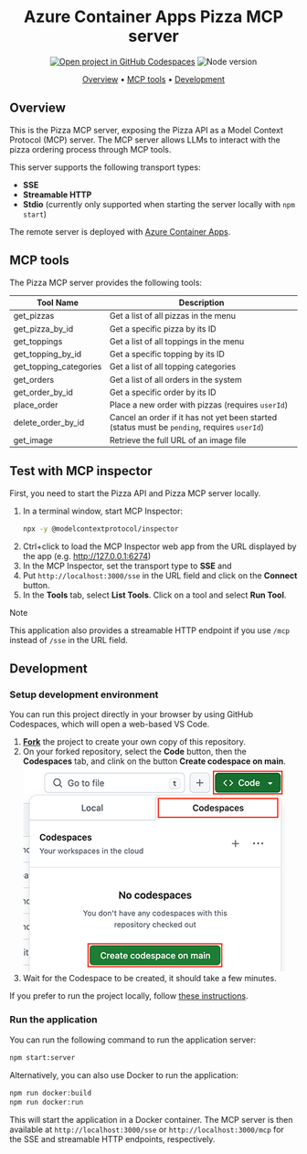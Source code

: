 <div align="center">

# Azure Container Apps Pizza MCP server

[![Open project in GitHub Codespaces](https://img.shields.io/badge/Codespaces-Open-blue?style=flat-square&logo=github)](https://codespaces.new/Microsoft/open-hack-build-25?hide_repo_select=true&ref=main&quickstart=true)
![Node version](https://img.shields.io/badge/Node.js->=22-3c873a?style=flat-square)

[Overview](#overview) • [MCP tools](#mcp-tools) • [Development](#development)

</div>

## Overview

This is the Pizza MCP server, exposing the Pizza API as a Model Context Protocol (MCP) server. The MCP server allows LLMs to interact with the pizza ordering process through MCP tools.

This server supports the following transport types:
- **SSE**
- **Streamable HTTP**
- **Stdio** (currently only supported when starting the server locally with `npm start`)

The remote server is deployed with [Azure Container Apps](https://learn.microsoft.com/azure/container-apps/overview).

## MCP tools

The Pizza MCP server provides the following tools:

| Tool Name | Description |
|-----------|-------------|
| get_pizzas | Get a list of all pizzas in the menu |
| get_pizza_by_id | Get a specific pizza by its ID |
| get_toppings | Get a list of all toppings in the menu |
| get_topping_by_id | Get a specific topping by its ID |
| get_topping_categories | Get a list of all topping categories |
| get_orders | Get a list of all orders in the system |
| get_order_by_id | Get a specific order by its ID |
| place_order | Place a new order with pizzas (requires `userId`) |
| delete_order_by_id | Cancel an order if it has not yet been started (status must be `pending`, requires `userId`) |
| get_image | Retrieve the full URL of an image file |

## Test with MCP inspector

First, you need to start the Pizza API and Pizza MCP server locally.

1. In a terminal window, start MCP Inspector:
    ```bash
    npx -y @modelcontextprotocol/inspector
    ```
2. Ctrl+click to load the MCP Inspector web app from the URL displayed by the app (e.g. http://127.0.0.1:6274)
3. In the MCP Inspector, set the transport type to **SSE** and 
3. Put `http://localhost:3000/sse` in the URL field and click on the **Connect** button.
4. In the **Tools** tab, select **List Tools**. Click on a tool and select **Run Tool**.

> [!NOTE]
> This application also provides a streamable HTTP endpoint if you use `/mcp` instead of `/sse` in the URL field. 

## Development

### Setup development environment

You can run this project directly in your browser by using GitHub Codespaces, which will open a web-based VS Code.

1. [**Fork**](https://github.com/Microsoft/open-hack-build-25/fork) the project to create your own copy of this repository.
2. On your forked repository, select the **Code** button, then the **Codespaces** tab, and clink on the button **Create codespace on main**.
   ![Screenshot showing how to create a new codespace](../../docs/images/codespaces.png?raw=true)
3. Wait for the Codespace to be created, it should take a few minutes.

If you prefer to run the project locally, follow [these instructions](../../README.md#use-your-local-environment).

### Run the application

You can run the following command to run the application server:

```bash
npm start:server
```

Alternatively, you can also use Docker to run the application:

```bash
npm run docker:build
npm run docker:run
```

This will start the application in a Docker container. The MCP server is then available at `http://localhost:3000/sse` or `http://localhost:3000/mcp` for the SSE and streamable HTTP endpoints, respectively.
